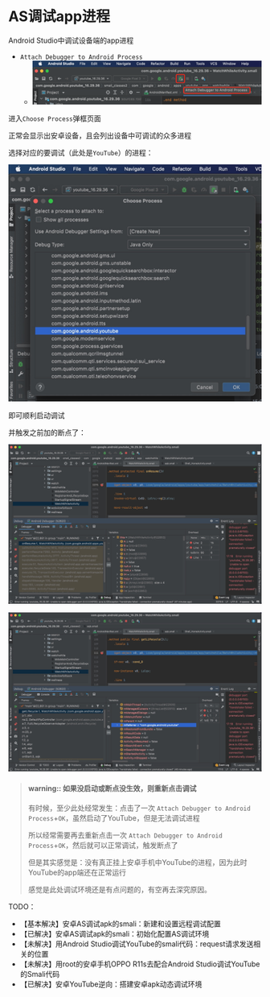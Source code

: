 # AS调试app进程

Android Studio中调试设备端的app进程

* `Attach Debugger to Android Process`
  * ![as_attach_debugger_to_process](../assets/img/as_attach_debugger_to_process.png)

进入`Choose Process`弹框页面

正常会显示出安卓设备，且会列出设备中可调试的众多进程

选择对应的要调试（此处是`YouTube`）的进程：

![choose_debug_youtube_process](../assets/img/choose_debug_youtube_process.jpg)

即可顺利启动调试

并触发之前加的断点了：

![as_smali_breakpoint_hit](../assets/img/as_smali_breakpoint_hit.jpg)

![as_debug_smali_vars](../assets/img/as_debug_smali_vars.jpg)

> #### warning:: 如果没启动或断点没生效，则重新点击调试
> 有时候，至少此处经常发生：点击了一次 `Attach Debugger to Android Process`+`OK`，虽然启动了YouTube，但是无法调试进程
> 
> 所以经常需要再去重新点击一次  `Attach Debugger to Android Process`+`OK`，然后就可以正常调试，触发断点了
> 
> 但是其实感觉是：没有真正挂上安卓手机中YouTube的进程，因为此时YouTube的app端还在正常运行
> 
> 感觉是此处调试环境还是有点问题的，有空再去深究原因。

TODO：

* 【基本解决】安卓AS调试apk的smali：新建和设置远程调试配置
* 【已解决】安卓AS调试apk的smali：初始化配置AS调试环境
* 【未解决】用Android Studio调试YouTube的smali代码：request请求发送相关的位置
* 【未解决】用root的安卓手机OPPO R11s去配合Android Studio调试YouTube的Smali代码
* 【已解决】安卓YouTube逆向：搭建安卓apk动态调试环境
